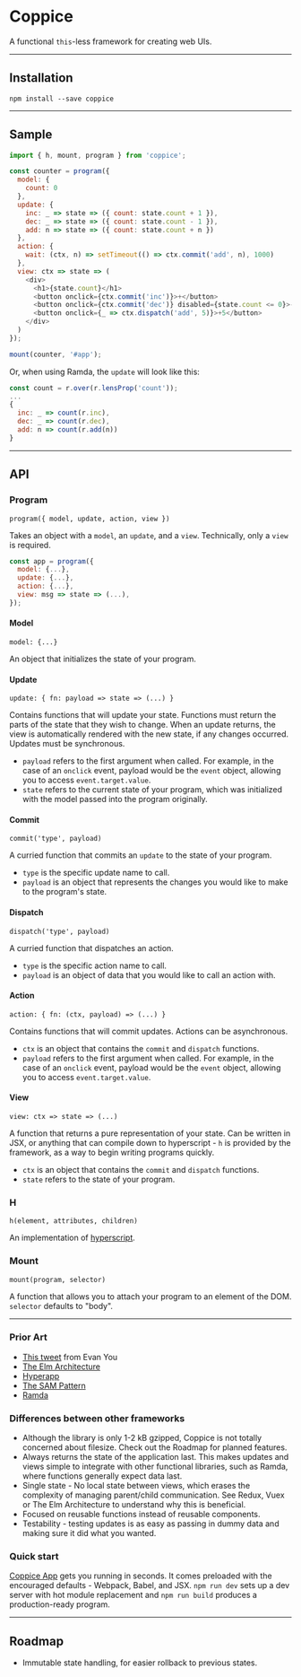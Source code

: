 # Coppice

A functional `this`-less framework for creating web UIs.

---

## Installation

`npm install --save coppice`

---

## Sample

```js
import { h, mount, program } from 'coppice';

const counter = program({
  model: {
    count: 0
  },
  update: {
    inc: _ => state => ({ count: state.count + 1 }),
    dec: _ => state => ({ count: state.count - 1 }),
    add: n => state => ({ count: state.count + n })
  },
  action: {
    wait: (ctx, n) => setTimeout(() => ctx.commit('add', n), 1000)
  },
  view: ctx => state => (
    <div>
      <h1>{state.count}</h1>
      <button onclick={ctx.commit('inc')}>+</button>
      <button onclick={ctx.commit('dec')} disabled={state.count <= 0}>-</button>
      <button onclick={_ => ctx.dispatch('add', 5)}>+5</button>
    </div>
  )
});

mount(counter, '#app');
```

Or, when using Ramda, the `update` will look like this:

```js
const count = r.over(r.lensProp('count'));
...
{
  inc: _ => count(r.inc),
  dec: _ => count(r.dec),
  add: n => count(r.add(n))
}
```

---

## API

### Program

`program({ model, update, action, view })`

Takes an object with a `model`, an `update`, and a `view`. Technically, only a `view` is required.

```js
const app = program({
  model: {...},
  update: {...},
  action: {...},
  view: msg => state => (...),
});
```

#### Model

`model: {...}`

An object that initializes the state of your program.

#### Update

`update: { fn: payload => state => (...) }`

Contains functions that will update your state. Functions must return the parts of the state that they wish to change. When an update returns, the view is automatically rendered with the new state, if any changes occurred. Updates must be synchronous.

- `payload` refers to the first argument when called. For example, in the case of an `onclick` event, payload would be the `event` object, allowing you to access `event.target.value`.
- `state` refers to the current state of your program, which was initialized with the model passed into the program originally.

#### Commit

`commit('type', payload)`

A curried function that commits an `update` to the state of your program.

- `type` is the specific update name to call.
- `payload` is an object that represents the changes you would like to make to the program's state.

#### Dispatch

`dispatch('type', payload)`

A curried function that dispatches an action.

- `type` is the specific action name to call.
- `payload` is an object of data that you would like to call an action with.

#### Action

`action: { fn: (ctx, payload) => (...) }`

Contains functions that will commit updates. Actions can be asynchronous.

- `ctx` is an object that contains the `commit` and `dispatch` functions.
- `payload` refers to the first argument when called. For example, in the case of an `onclick` event, payload would be the `event` object, allowing you to access `event.target.value`.

#### View

`view: ctx => state => (...)`

A function that returns a pure representation of your state. Can be written in JSX, or anything that can compile down to hyperscript - `h` is provided by the framework, as a way to begin writing programs quickly.

- `ctx` is an object that contains the `commit` and `dispatch` functions.
- `state` refers to the state of your program.

### H

`h(element, attributes, children)`

An implementation of [hyperscript](https://github.com/hyperhype/hyperscript).

### Mount

`mount(program, selector)`

A function that allows you to attach your program to an element of the DOM. `selector` defaults to "body".

---

### Prior Art

- [This tweet](https://twitter.com/youyuxi/status/849993029012168705) from Evan You
- [The Elm Architecture](https://guide.elm-lang.org/architecture/)
- [Hyperapp](https://github.com/hyperapp/hyperapp)
- [The SAM Pattern](http://sam.js.org/)
- [Ramda](http://ramdajs.com/)

### Differences between other frameworks

- Although the library is only 1-2 kB gzipped, Coppice is not totally concerned about filesize. Check out the Roadmap for planned features.
- Always returns the state of the application last. This makes updates and views simple to integrate with other functional libraries, such as Ramda, where functions generally expect data last.
- Single state - No local state between views, which erases the complexity of managing parent/child communication. See Redux, Vuex or The Elm Architecture to understand why this is beneficial.
- Focused on reusable functions instead of reusable components.
- Testability - testing updates is as easy as passing in dummy data and making sure it did what you wanted.

### Quick start

[Coppice App](https://github.com/brandonchartier/coppice-app) gets you running in seconds. It comes preloaded with the encouraged defaults - Webpack, Babel, and JSX. `npm run dev` sets up a dev server with hot module replacement and `npm run build` produces a production-ready program.

---

## Roadmap

- Immutable state handling, for easier rollback to previous states.
